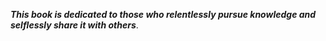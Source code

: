 *__This book is dedicated to those who relentlessly pursue knowledge and selflessly
share it with others__*.






